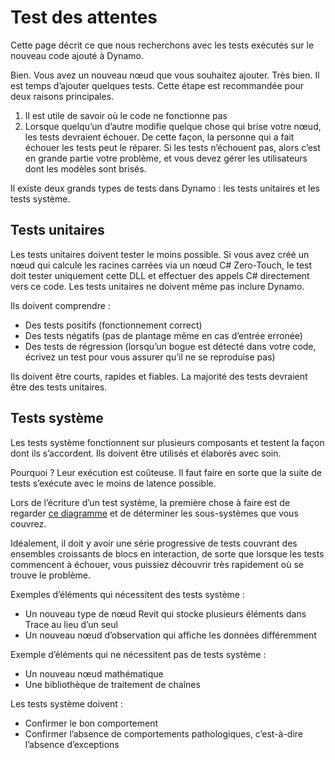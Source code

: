 # Test des attentes

Cette page décrit ce que nous recherchons avec les tests exécutés sur le nouveau code ajouté à Dynamo.

Bien. Vous avez un nouveau nœud que vous souhaitez ajouter. Très bien. Il est temps d’ajouter quelques tests. Cette étape est recommandée pour deux raisons principales.

1. Il est utile de savoir où le code ne fonctionne pas
2. Lorsque quelqu’un d’autre modifie quelque chose qui brise votre nœud, les tests devraient échouer. De cette façon, la personne qui a fait échouer les tests peut le réparer. Si les tests n’échouent pas, alors c’est en grande partie votre problème, et vous devez gérer les utilisateurs dont les modèles sont brisés.

Il existe deux grands types de tests dans Dynamo : les tests unitaires et les tests système.

## Tests unitaires

Les tests unitaires doivent tester le moins possible. Si vous avez créé un nœud qui calcule les racines carrées via un nœud C# Zero-Touch, le test doit tester uniquement cette DLL et effectuer des appels C# directement vers ce code. Les tests unitaires ne doivent même pas inclure Dynamo.

Ils doivent comprendre :

* Des tests positifs (fonctionnement correct)
* Des tests négatifs (pas de plantage même en cas d’entrée erronée)
* Des tests de régression (lorsqu’un bogue est détecté dans votre code, écrivez un test pour vous assurer qu’il ne se reproduise pas)

Ils doivent être courts, rapides et fiables. La majorité des tests devraient être des tests unitaires.

## Tests système

Les tests système fonctionnent sur plusieurs composants et testent la façon dont ils s’accordent. Ils doivent être utilisés et élaborés avec soin. 

Pourquoi ? Leur exécution est coûteuse. Il faut faire en sorte que la suite de tests s’exécute avec le moins de latence possible.

Lors de l’écriture d’un test système, la première chose à faire est de regarder [ce diagramme](https://github.com/DynamoDS/Dynamo/blob/master/doc/system/Layer%20Diagram.pdf) et de déterminer les sous-systèmes que vous couvrez.

Idéalement, il doit y avoir une série progressive de tests couvrant des ensembles croissants de blocs en interaction, de sorte que lorsque les tests commencent à échouer, vous puissiez découvrir très rapidement où se trouve le problème.

Exemples d’éléments qui nécessitent des tests système :

* Un nouveau type de nœud Revit qui stocke plusieurs éléments dans Trace au lieu d’un seul
* Un nouveau nœud d’observation qui affiche les données différemment

Exemple d’éléments qui ne nécessitent pas de tests système :

* Un nouveau nœud mathématique
* Une bibliothèque de traitement de chaînes

Les tests système doivent :

* Confirmer le bon comportement
* Confirmer l’absence de comportements pathologiques, c’est-à-dire l’absence d’exceptions